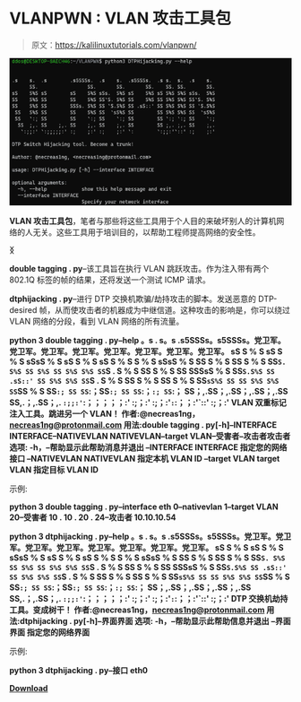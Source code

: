 # VLANPWN : VLAN 攻击工具包

> 原文：<https://kalilinuxtutorials.com/vlanpwn/>

[![](img/11eb54afccaa95af3300f3225468d1c1.png)](https://blogger.googleusercontent.com/img/b/R29vZ2xl/AVvXsEg2jko_bLj5AGOjalIxMSYI9wi5EmlA-J0_NA4v_1huk94AQIHc8QLZwmjOZzFzHkGzfdrwIxLaXGDCELeNgbDF2lJUrwRkPvY_kFqKjzQGXSMzYoPLl-ObDzHmhe22DFCUp14zuFkEfOblaYjZXnepOImZc8n9SDRTWiRtgwgJv5kwbB1shAYEYqV4/s728/Screenshot-2022-06-11-135422.png)

**VLAN 攻击工具包**，笔者与那些将这些工具用于个人目的来破坏别人的计算机网络的人无关。这些工具用于培训目的，以帮助工程师提高网络的安全性。

**ᛝ**

**double tagging . py**–该工具旨在执行 VLAN 跳跃攻击。作为注入带有两个 802.1Q 标签的帧的结果，还将发送一个测试 ICMP 请求。

**dtphijacking . py**–进行 DTP 交换机欺骗/劫持攻击的脚本。发送恶意的 DTP-desired 帧，从而使攻击者的机器成为中继信道。这种攻击的影响是，你可以绕过 VLAN 网络的分段，看到 VLAN 网络的所有流量。

**python 3 double tagging . py–help
。s . s。s .s5SSSs。s5SSSs。党卫军。党卫军。党卫军。党卫军。党卫军。党卫军。党卫军。党卫军。
sS S % S sS S % S sSsS % S sS S % S sS S % S S % S sSsS % S
SS S % S SS S % S SS`S. S%S SS S%S SS S%S S%S SS`S . S % S
SS S % S SS SSSsS % S SS`S.S%S SS .sS::' SS S%S S%S SS`S . S % S
SS S % S SS S % S SS`sS%S SS SS S%S S%S SS`SS % S
SS`:; SS SS`:；SS`:; SS SS`:；`:; SS`:；
SS；,.SS；,.SS；,.SS；,.SS SS,.；,.SS；,.
`:;;:'`:；；；；；:' :;；:' :;；:'`:`:；；:'`::' :;；:'
VLAN 双重标记注入工具。跳进另一个 VLAN！
作者:@necreas1ng，necreas1ng@protonmail.com
用法:double tagging . py[-h]–INTERFACE INTERFACE–NATIVEVLAN NATIVEVLAN–target VLAN–受害者–攻击者攻击者
选项:
-h，–帮助显示此帮助消息并退出
–INTERFACE INTERFACE
指定您的网络接口
–NATIVEVLAN NATIVEVLAN
指定本机 VLAN ID
–target VLAN target VLAN
指定目标 VLAN ID**

示例:

**python 3 double tagging . py–interface eth 0–nativevlan 1–target VLAN 20–受害者 10 . 10 . 20 . 24–攻击者 10.10.10.54**

**python 3 dtphijacking . py–help
。s . s。s .s5SSSs。s5SSSs。党卫军。党卫军。党卫军。党卫军。党卫军。党卫军。党卫军。党卫军。
sS S % S sS S % S sSsS % S sS S % S sS S % S S % S sSsS % S
SS S % S SS S % S SS`S. S%S SS S%S SS S%S S%S SS`S . S % S
SS S % S SS SSSsS % S SS`S.S%S SS .sS::' SS S%S S%S SS`S . S % S
SS S % S SS S % S SS`sS%S SS SS S%S S%S SS`SS % S
SS`:; SS SS`:；SS`:; SS SS`:；`:; SS`:；
SS；,.SS；,.SS；,.SS；,.SS SS,.；,.SS；,.
`:;;:'`:；；；；；:' :;；:' :;；:'`:`:；；:'`::' :;；:'
DTP 交换机劫持工具。变成树干！
作者:@necreas1ng，necreas1ng@protonmail.com
用法:dtphijacking . py[-h]–界面界面
选项:
-h，–帮助显示此帮助信息并退出
–界面界面
指定您的网络界面**

示例:

**python 3 dtphijacking . py–接口 eth0**

[**Download**](https://github.com/in9uz/VLANPWN)